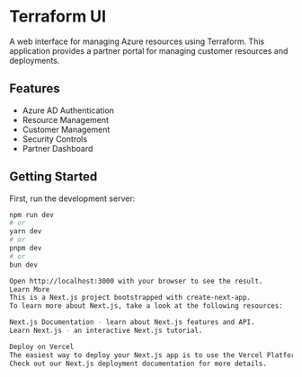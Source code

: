 # Terraform UI

A web interface for managing Azure resources using Terraform. This application provides a partner portal for managing customer resources and deployments.

## Features

- Azure AD Authentication
- Resource Management
- Customer Management
- Security Controls
- Partner Dashboard

## Getting Started

First, run the development server:

```bash
npm run dev
# or
yarn dev
# or
pnpm dev
# or
bun dev

Open http://localhost:3000 with your browser to see the result.
Learn More
This is a Next.js project bootstrapped with create-next-app.
To learn more about Next.js, take a look at the following resources:

Next.js Documentation - learn about Next.js features and API.
Learn Next.js - an interactive Next.js tutorial.

Deploy on Vercel
The easiest way to deploy your Next.js app is to use the Vercel Platform.
Check out our Next.js deployment documentation for more details.
